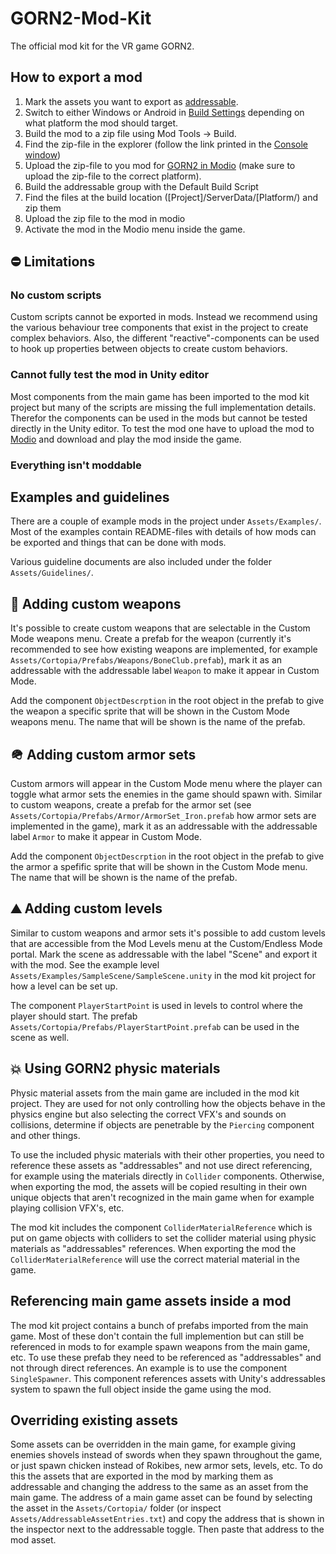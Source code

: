 # GORN2-Mod-Kit
The official mod kit for the VR game GORN2.

## How to export a mod
1. Mark the assets you want to export as [addressable](https://docs.unity3d.com/Packages/com.unity.addressables@1.22/manual/get-started-make-addressable.html).
2. Switch to either Windows or Android in [Build Settings](https://docs.unity3d.com/2022.3/Documentation/Manual/BuildSettings.html) depending on what platform the mod should target.
3. Build the mod to a zip file using Mod Tools -> Build.
4. Find the zip-file in the explorer (follow the link printed in the [Console window](https://docs.unity3d.com/2022.3/Documentation/Manual/Console.html))
5. Upload the zip-file to you mod for [GORN2 in Modio](https://mod.io/g/gorn-2) (make sure to upload the zip-file to the correct platform).
6. Build the addressable group with the Default Build Script
7. Find the files at the build location ([Project]/ServerData/[Platform/) and zip them
8. Upload the zip file to the mod in modio
9. Activate the mod in the Modio menu inside the game.

## ⛔ Limitations
### No custom scripts
Custom scripts cannot be exported in mods. Instead we recommend using the various behaviour tree components that exist in the project to create complex behaviors. Also, the different "reactive"-components can be used to hook up properties between objects to create custom behaviors.

### Cannot fully test the mod in Unity editor
Most components from the main game has been imported to the mod kit project but many of the scripts are missing the full implementation details. Therefor the components can be used in the mods but cannot be tested directly in the Unity editor. To test the mod one have to upload the mod to [Modio](https://mod.io/g/gorn-2) and download and play the mod inside the game.

### Everything isn't moddable


## Examples and guidelines
There are a couple of example mods in the project under `Assets/Examples/`. Most of the examples contain README-files with details of how mods can be exported and things that can be done with mods.

Various guideline documents are also included under the folder `Assets/Guidelines/`.

## 🔪 Adding custom weapons
It's possible to create custom weapons that are selectable in the Custom Mode weapons menu. Create a prefab for the weapon (currently it's recommended to see how existing weapons are implemented, for example `Assets/Cortopia/Prefabs/Weapons/BoneClub.prefab`), mark it as an addressable with the addressable label `Weapon` to make it appear in Custom Mode.

Add the component `ObjectDescrption` in the root object in the prefab to give the weapon a specific sprite that will be shown in the Custom Mode weapons menu. The name that will be shown is the name of the prefab.

## 🪖 Adding custom armor sets
Custom armors will appear in the Custom Mode menu where the player can toggle what armor sets the enemies in the game should spawn with. Similar to custom weapons, create a prefab for the armor set (see `Assets/Cortopia/Prefabs/Armor/ArmorSet_Iron.prefab` how armor sets are implemented in the game), mark it as an addressable with the addressable label `Armor` to make it appear in Custom Mode.

Add the component `ObjectDescrption` in the root object in the prefab to give the armor a spefific sprite that will be shown in the Custom Mode menu. The name that will be shown is the name of the prefab.

## ⛰️ Adding custom levels
Similar to custom weapons and armor sets it's possible to add custom levels that are accessible from the Mod Levels menu at the Custom/Endless Mode portal. Mark the scene as addressable with the label "Scene" and export it with the mod. See the example level `Assets/Examples/SampleScene/SampleScene.unity` in the mod kit project for how a level can be set up.

The component `PlayerStartPoint` is used in levels to control where the player should start. The prefab `Assets/Cortopia/Prefabs/PlayerStartPoint.prefab` can be used in the scene as well. 

## 💥 Using GORN2 physic materials
Physic material assets from the main game are included in the mod kit project. They are used for not only controlling how the objects behave in the physics engine but also selecting the correct VFX's and sounds on collisions, determine if objects are penetrable by the `Piercing` component and other things.

To use the included physic materials with their other properties, you need to reference these assets as "addressables" and not use direct referencing, for example using the materials directly in `Collider` components. Otherwise, when exporting the mod, the assets will be copied resulting in their own unique objects that aren't recognized in the main game when for example playing collision VFX's, etc.

The mod kit includes the component `ColliderMaterialReference` which is put on game objects with colliders to set the collider material using physic materials as "addressables" references. When exporting the mod the `ColliderMaterialReference` will use the correct material material in the game.

## Referencing main game assets inside a mod
The mod kit project contains a bunch of prefabs imported from the main game. Most of these don't contain the full implemention but can still be referenced in mods to for example spawn weapons from the main game, etc. To use these prefab they need to be referenced as "addressables" and not through direct references. An example is to use the component `SingleSpawner`. This component references assets with Unity's addressables system to spawn the full object inside the game using the mod.

## Overriding existing assets
Some assets can be overridden in the main game, for example giving enemies shovels instead of swords when they spawn throughout the game, or just spawn chicken instead of Rokibes, new armor sets, levels, etc. To do this the assets that are exported in the mod by marking them as addressable and changing the address to the same as an asset from the main game. The address of a main game asset can be found by selecting the asset in the `Assets/Cortopia/` folder (or inspect `Assets/AddressableAssetEntries.txt`) and copy the address that is shown in the inspector next to the addressable toggle. Then paste that address to the mod asset.
